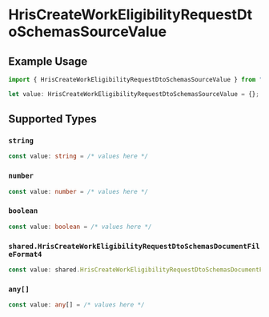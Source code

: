 # HrisCreateWorkEligibilityRequestDtoSchemasSourceValue

## Example Usage

```typescript
import { HrisCreateWorkEligibilityRequestDtoSchemasSourceValue } from "@stackone/stackone-client-ts/sdk/models/shared";

let value: HrisCreateWorkEligibilityRequestDtoSchemasSourceValue = {};
```

## Supported Types

### `string`

```typescript
const value: string = /* values here */
```

### `number`

```typescript
const value: number = /* values here */
```

### `boolean`

```typescript
const value: boolean = /* values here */
```

### `shared.HrisCreateWorkEligibilityRequestDtoSchemasDocumentFileFormat4`

```typescript
const value: shared.HrisCreateWorkEligibilityRequestDtoSchemasDocumentFileFormat4 = /* values here */
```

### `any[]`

```typescript
const value: any[] = /* values here */
```

